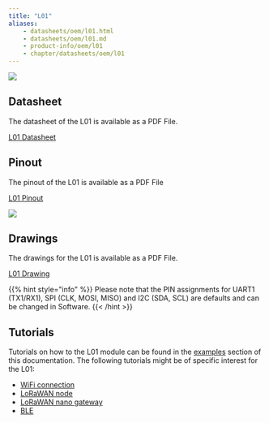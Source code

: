 ```yaml
---
title: "L01"
aliases:
    - datasheets/oem/l01.html
    - datasheets/oem/l01.md
    - product-info/oem/l01
    - chapter/datasheets/oem/l01
---
```


![](/gitbook/assets/assets-lil0igdl11z7jos_jpx-lkn7scqkkkb6tqb3uyo-lkn7x3eyyjifoqpxmzd-l01-1.png) 

## Datasheet

The datasheet of the L01 is available as a PDF File.

<a href="/gitbook/assets/specsheets/Pycom_002_Specsheets_L01_v2.pdf" target="_blank"> L01 Datasheet </a>

## Pinout

The pinout of the L01 is available as a PDF File

<a href="/gitbook/assets/l01-pinout.pdf" target="_blank"> L01 Pinout </a>

![](/gitbook/assets/l01-pinout.png)

## Drawings

The drawings for the L01 is available as a PDF File.

<a href="/gitbook/assets/l01-drawing.pdf" target="_blank"> L01 Drawing </a>

{{% hint style="info" %}}
Please note that the PIN assignments for UART1 (TX1/RX1), SPI (CLK, MOSI, MISO) and I2C (SDA, SCL) are defaults and can be changed in Software.
{{< /hint >}}

## Tutorials

Tutorials on how to the L01 module can be found in the [examples](/tutorials/introduction) section of this documentation. The following tutorials might be of specific interest for the L01:

* [WiFi connection](/tutorials/all/wlan)
* [LoRaWAN node](/tutorials/lora/lorawan-abp)
* [LoRaWAN nano gateway](/tutorials/lora/lorawan-nano-gateway)
* [BLE](/tutorials/all/ble)

